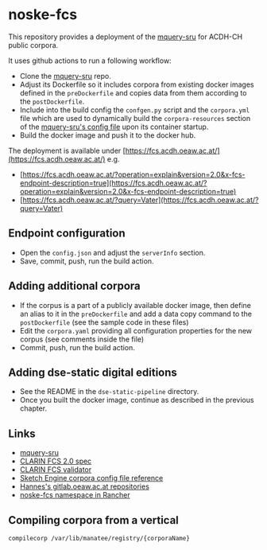 # noske-fcs

This repository provides a deployment of the [mquery-sru](https://github.com/czcorpus/mquery-sru) for ACDH-CH public corpora.

It uses github actions to run a following workflow:

* Clone the [mquery-sru](https://github.com/czcorpus/mquery-sru) repo.
* Adjust its Dockerfile so it includes corpora from existing docker images defined in the `preDockerfile`
  and copies data from them according to the `postDockerfile`.
* Include into the build config the `confgen.py` script and the `corpora.yml` file which are used to dynamically
  build the `corpora-resources` section of the 
  [mquery-sru's config file](https://github.com/czcorpus/mquery-sru/blob/main/config-reference.md)
  upon its container startup.
* Build the docker image and push it to the docker hub.

The deployment is available under [https://fcs.acdh.oeaw.ac.at/](https://fcs.acdh.oeaw.ac.at/) e.g. 

* [https://fcs.acdh.oeaw.ac.at/?operation=explain&version=2.0&x-fcs-endpoint-description=true](https://fcs.acdh.oeaw.ac.at/?operation=explain&version=2.0&x-fcs-endpoint-description=true)
* [https://fcs.acdh.oeaw.ac.at/?query=Vater](https://fcs.acdh.oeaw.ac.at/?query=Vater)

## Endpoint configuration

* Open the `config.json` and adjust the `serverInfo` section.
* Save, commit, push, run the build action.

## Adding additional corpora

* If the corpus is a part of a publicly available docker image, then define an alias to it
  in the `preDockerfile` and add a data copy command to the `postDockerfile` (see the sample code in these files)
* Edit the `corpora.yaml` providing all configuration properties for the new corpus
  (see comments inside the file)
* Commit, push, run the build action.

## Adding dse-static digital editions

* See the README in the `dse-static-pipeline` directory.
* Once you built the docker image, continue as described in the previous chapter.

## Links

* [mquery-sru](https://github.com/czcorpus/mquery-sru)
* [CLARIN FCS 2.0 spec](https://clarin-eric.github.io/fcs-misc/fcs-core-2.0-specs/fcs-core-2.0.html)
* [CLARIN FCS validator](https://fcs-validator.data.saw-leipzig.de/)
* [Sketch Engine corpora config file reference](https://www.sketchengine.eu/documentation/corpus-configuration-file-all-features/)
* [Hannes's gitlab.oeaw.ac.at repositories](https://gitlab.oeaw.ac.at/acdh-ch/hpirker/)
* [noske-fcs namespace in Rancher](https://rancher.acdh-dev.oeaw.ac.at/dashboard/c/c-m-6hwgqq2g/explorer/namespace/noske-fcs#Workloads)

## Compiling corpora from a vertical

```
compilecorp /var/lib/manatee/registry/{corporaName}
```
